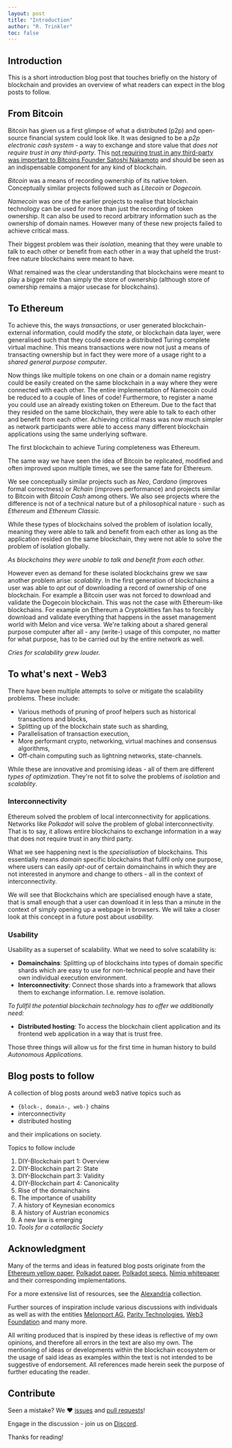```yaml
---
layout: post
title: "Introduction"
author: "R. Trinkler"
toc: false
---
```


## Introduction

This is a short introduction blog post that touches briefly on the history of blockchain and provides an overview of what readers can expect in the blog posts to follow.

## From Bitcoin

Bitcoin has given us a first glimpse of what a distributed (p2p) and open-source financial system could look like. It was designed to be a _p2p electronic cash system_ - a way to exchange and store value that _does not require trust in any third-party_. This [not requiring trust in any third-party was important to Bitcoins Founder Satoshi Nakamoto](http://satoshi.nakamotoinstitute.org/posts/p2pfoundation/1/) and should be seen as an indispensable component for any kind of blockchain.

_Bitcoin_ was a means of recording ownership of its native token. Conceptually similar projects followed such as _Litecoin_ or _Dogecoin._

_Namecoin_ was one of the earlier projects to realise that blockchain technology can be used for more than just the recording of token ownership. It can also be used to record arbitrary information such as the ownership of domain names. However many of these new projects failed to achieve critical mass.

Their biggest problem was their _isolation_, meaning that they were unable to talk to each other or benefit from each other in a way that upheld the trust-free nature blockchains were meant to have.

What remained was the clear understanding that blockchains were meant to play a bigger role than simply the store of ownership (although store of ownership remains a major usecase for blockchains).

## To Ethereum

To achieve this, the ways _transactions_, or user generated blockchain-external information, could modify the _state_, or blockchain data layer, were generalised such that they could execute a distributed Turing complete virtual machine. This means transactions were now not just a means of transacting ownership but in fact they were more of a usage right to a _shared general purpose computer_.

Now things like multiple tokens on one chain or a domain name registry could be easily created on the same blockchain in a way where they were connected with each other. The entire implementation of Namecoin could be reduced to a couple of lines of code! Furthermore, to register a name you could use an already existing token on Ethereum. Due to the fact that they resided on the same blockchain, they were able to talk to each other and benefit from each other. Achieving critical mass was now much simpler as network participants were able to access many different blockchain applications using the same underlying software.

The first blockchain to achieve Turing completeness was Ethereum.

The same way we have seen the idea of Bitcoin be replicated, modified and often improved upon multiple times, we see the same fate for Ethereum.

We see conceptually similar projects such as _Neo_, _Cardano_ (improves formal correctness) or _Rchain_ (improves performance) and projects similar to Bitcoin with _Bitcoin Cash_ among others. We also see projects where the difference is not of a technical nature but of a philosophical nature - such as _Ethereum_ and _Ethereum Classic._

While these types of blockchains solved the problem of isolation locally, meaning they were able to talk and benefit from each other as long as the application resided on the same blockchain, they were not able to solve the problem of isolation globally.

_As blockchains they were unable to talk and benefit from each other._

However even as demand for these isolated blockchains grew we saw another problem arise: _scalablity_. In the first generation of blockchains a user was able to _opt out_ of downloading a record of ownership of one blockchain. For example a Bitcoin user was not forced to download and validate the Dogecoin blockchain. This was not the case with Ethereum-like blockchains. For example on Ethereum a Cryptokitties fan has to forcibly download and validate everything that happens in the asset management world with Melon and vice versa. We're talking about a shared general purpose computer after all - any (write-) usage of this computer, no matter for what purpose, has to be carried out by the entire network as well.

_Cries for scalability grew louder._

## To what's next - Web3

There have been multiple attempts to solve or mitigate the scalability problems. These include:

- Various methods of pruning of proof helpers such as historical transactions and blocks,
- Splitting up of the blockchain state such as sharding,
- Parallelisation of transaction execution,
- More performant crypto, networking, virtual machines and consensus algorithms,
- Off-chain computing such as lightning networks, state-channels.

While these are innovative and promising ideas - all of them are different _types of optimization_. They're not fit to solve the problems of _isolation_ and _scalablity_.

### Interconnectivity

Ethereum solved the problem of local interconnectivity for applications.
Networks like _Polkadot_ will solve the problem of global interconnectivity. That is to say, it allows entire blockchains to exchange information in a way that does not require trust in any third party.

What we see happening next is the _specialisation_ of blockchains. This essentially means _domain_ specific blockchains that fullfil only one purpose, where users can easily _opt-out_ of certain domainchains in which they are not interested in anymore and change to others - all in the context of interconnectivity.

We will see that Blockchains which are specialised enough have a state, that is small enough that a user can download it in less than a minute in the context of simply opening up a webpage in browsers. We will take a closer look at this concept in a future post about _usability._

### Usability

Usability as a superset of scalability. What we need to solve scalability is:

- **Domainchains**: Splitting up of blockchains into types of domain specific shards which are easy to use for non-technical people and have their own individual execution environment.
- **Interconnectivity**: Connect those shards into a framework that allows them to exchange information. I.e. remove isolation.

_To fullfil the potential blockchain technology has to offer we additionally need:_
- **Distributed hosting**: To access the blockchain client application and its frontend web application in a way that is trust free.

Those three things will allow us for the first time in human history to build _Autonomous Applications_.

## Blog posts to follow

A collection of blog posts around web3 native topics such as
- `{block-, domain-, web-}` chains
- interconnectivity
- distributed hosting

and their implications on society.

Topics to follow include
1. DIY-Blockchain part 1: Overview
2. DIY-Blockchain part 2: State
3. DIY-Blockchain part 3: Validity
4. DIY-Blockchain part 4: Canonicality
5. Rise of the domainchains
6. The importance of usability
7. A history of Keynesian economics
8. A history of Austrian economics
9. A new law is emerging
10. _Tools for a catallactic Society_

## Acknowledgment

Many of the terms and ideas in featured blog posts originate from the [Ethereum yellow paper](http://gavwood.com/paper.pdf), [Polkadot paper](https://github.com/w3f/polkadot-white-paper/blob/master/PolkaDotPaper.pdf),  [Polkadot specs](https://github.com/w3f/polkadot-spec/blob/master/spec.md), [Nimiq whitepaper](https://medium.com/nimiq-network/nimiq-a-peer-to-peer-payment-protocol-native-to-the-web-ffd324bb084) and their corresponding implementations.

For a more extensive list of resources, see the [Alexandria](https://github.com/Trinkler/alexandria) collection.

Further sources of inspiration include various discussions with individuals as well as with the entities [Melonport AG](https://melonport.com/), [Parity Technologies](https://www.parity.io/), [Web3 Foundation](https://web3.foundation/) and many more.

All writing produced that is inspired by these ideas is reflective of my own opinions, and therefore all errors in the text are also my own. The mentioning of ideas or developments within the blockchain ecosystem or the usage of said ideas as examples within the text is not intended to be suggestive of endorsement. All references made herein seek the purpose of further educating the reader.


## Contribute

Seen a mistake? We ❤ [issues](https://github.com/Trinkler/website/issues/new) and [pull requests](https://github.com/Trinkler/website/fork)!

Engage in the discussion - join us on [Discord](https://discord.gg/Te7sWv3).

Thanks for reading!
